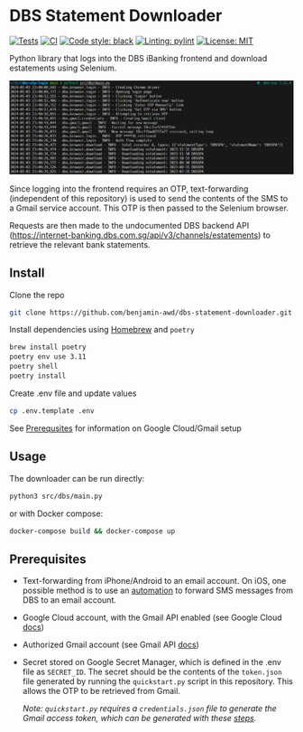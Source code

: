 # DBS Statement Downloader
[![Tests](https://github.com/benjamin-awd/dbs-statement-downloader/actions/workflows/tests.yaml/badge.svg?branch=main&event=push)](https://github.com/benjamin-awd/dbs-statement-downloader/actions/workflows/tests.yaml)
[![CI](https://github.com/benjamin-awd/dbs-statement-downloader/actions/workflows/ci.yaml/badge.svg?branch=main&event=push)](https://github.com/benjamin-awd/dbs-statement-downloader/actions/workflows/ci.yaml)
[![Code style: black](https://img.shields.io/badge/code%20style-black-000000.svg)](https://github.com/psf/black)
[![Linting: pylint](https://img.shields.io/badge/linting-pylint-orange)](https://github.com/pylint-dev/pylint)
[![License: MIT](https://img.shields.io/badge/License-MIT-yellow.svg)](https://opensource.org/licenses/MIT)

Python library that logs into the DBS iBanking frontend and download estatements using Selenium.

![](https://raw.githubusercontent.com/benjamin-awd/dbs-statement-downloader/main/docs/logs.png)

Since logging into the frontend requires an OTP, text-forwarding (independent of this repository) is used to send the contents of the SMS to a Gmail service account. This OTP is then passed to the Selenium browser.

Requests are then made to the undocumented DBS backend API (https://internet-banking.dbs.com.sg/api/v3/channels/estatements) to retrieve the relevant bank statements.

## Install
Clone the repo
```bash
git clone https://github.com/benjamin-awd/dbs-statement-downloader.git
```

Install dependencies using [Homebrew](https://brew.sh/) and `poetry`
```bash
brew install poetry
poetry env use 3.11
poetry shell
poetry install
```

Create .env file and update values
```bash
cp .env.template .env
```

See [Prerequsites](##Prerequisites) for information on Google Cloud/Gmail setup

## Usage
The downloader can be run directly:
```bash
python3 src/dbs/main.py
```

or with Docker compose:
```bash
docker-compose build && docker-compose up
```

## Prerequisites
- Text-forwarding from iPhone/Android to an email account. On iOS, one possible method is to use an [automation](https://www.reddit.com/r/shortcuts/comments/10hnn94/autoforward_text_messages_with_shortcuts_is_it/) to forward SMS messages from DBS to an email account.
- Google Cloud account, with the Gmail API enabled (see Google Cloud [docs](https://cloud.google.com/endpoints/docs/openapi/enable-api))
- Authorized Gmail account (see Gmail API [docs](https://developers.google.com/gmail/api/quickstart/python))
- Secret stored on Google Secret Manager, which is defined in the .env file as `SECRET_ID`. The secret should be the contents of the `token.json` file generated by running the `quickstart.py` script in this repository. This allows the OTP to be retrieved from Gmail.

  *Note: `quickstart.py` requires a `credentials.json` file to generate the Gmail access token, which can be generated with these [steps](https://stackoverflow.com/a/58468671/14232711).*
